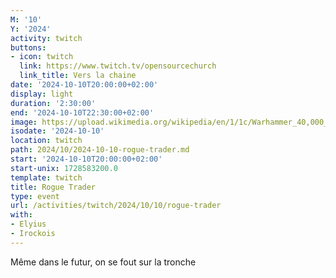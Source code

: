 ```yaml
---
M: '10'
Y: '2024'
activity: twitch
buttons:
- icon: twitch
  link: https://www.twitch.tv/opensourcechurch
  link_title: Vers la chaine
date: '2024-10-10T20:00:00+02:00'
display: light
duration: '2:30:00'
end: '2024-10-10T22:30:00+02:00'
image: https://upload.wikimedia.org/wikipedia/en/1/1c/Warhammer_40,000_Rogue_Trader_cover_art.jpg
isodate: '2024-10-10'
location: twitch
path: 2024/10/2024-10-10-rogue-trader.md
start: '2024-10-10T20:00:00+02:00'
start-unix: 1728583200.0
template: twitch
title: Rogue Trader
type: event
url: /activities/twitch/2024/10/10/rogue-trader
with:
- Elyius
- Irockois
---
```

Même dans le futur, on se fout sur la tronche